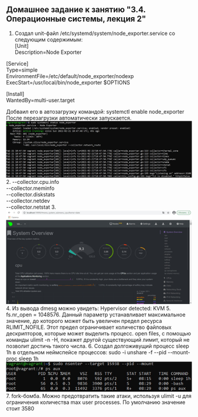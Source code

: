 ## Домашнее задание к занятию "3.4. Операционные системы, лекция 2"

1. Создал unit-файл /etc/systemd/system/node_exporter.service со следующим содержимым:  
[Unit]  
Description=Node Exporter

[Service]  
Type=simple  
EnvironmentFile=/etc/default/node_exporter/nodexp  
ExecStart=/usr/local/bin/node_exporter $OPTIONS

[Install]  
WantedBy=multi-user.target

Добваил его в автозагрузку командой: systemctl enable node_exporter  
После перезагрузки автоматически запускается.  
![node_exporter](img/node_exporter.jpg)
2. --collector.cpu.info  
--collector.meminfo  
--collector.diskstats  
--collector.netdev  
--collector.netstat
3. ![netdata](img/netdata.jpg)
4. Из вывода dmesg можно увидеть: Hypervisor detected: KVM
5. fs.nr_open = 1048576. Данный параметр устанавливает максимальное значение, до которого может быть увеличен предел ресурса RLIMIT_NOFILE. Этот предел ограничивает количество файловых дескрипторов, которые может выделить процесс. open files, с помощью команды ulimit -n -H, покажет другой существующий лимит, который не позволит достичь такого числа.
6. Создал долгоживущий процесс sleep 1h в отдельном неймспейсе процессов: sudo -i unshare -f --pid --mount-proc sleep 1h   
![sleep](img/sleep.jpg)
7. fork-бомба. Можно предотвратить такие атаки, используя ulimit -u для ограничения количества max user processes. По умолчанию значение стоит 3580